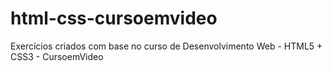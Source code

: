 # html-css-cursoemvideo
Exercícios criados com base no curso de Desenvolvimento Web - HTML5 + CSS3 - CursoemVideo